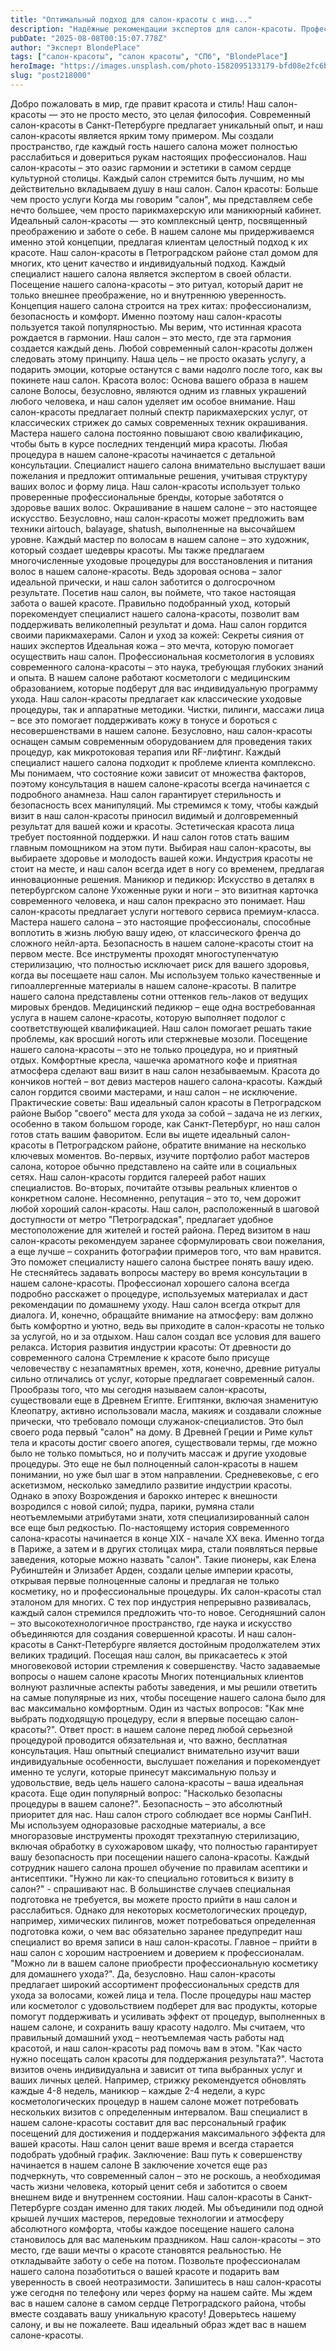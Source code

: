 ```yaml
---
title: "Оптимальный подход для салон-красоты с инд..."
description: "Надёжные рекомендации экспертов для салон-красоты. Профессиональный разбор ключевых параметров. Воспользуйтесь профессиональными советами наших специалистов"
pubDate: "2025-08-08T00:15:07.778Z"
author: "Эксперт BlondePlace"
tags: ["салон-красоты", "салон красоты", "СПб", "BlondePlace"]
heroImage: "https://images.unsplash.com/photo-1582095133179-bfd08e2fc6b3?q=80&w=800&auto=format&fit=crop"
slug: "post218000"
---
```


Добро пожаловать в мир, где правит красота и стиль! Наш салон-красоты — это не просто место, это целая философия. Современный салон-красоты в Санкт-Петербурге предлагает уникальный опыт, и наш салон-красоты является ярким тому примером. Мы создали пространство, где каждый гость нашего салона может полностью расслабиться и довериться рукам настоящих профессионалов. Наш салон-красоты – это оазис гармонии и эстетики в самом сердце культурной столицы. Каждый салон стремится быть лучшим, но мы действительно вкладываем душу в наш салон. Салон красоты: Больше чем просто услуги Когда мы говорим "салон", мы представляем себе нечто большее, чем просто парикмахерскую или маникюрный кабинет. Идеальный салон-красоты — это комплексный центр, посвященный преображению и заботе о себе. В нашем салоне мы придерживаемся именно этой концепции, предлагая клиентам целостный подход к их красоте. Наш салон-красоты в Петроградском районе стал домом для многих, кто ценит качество и индивидуальный подход. Каждый специалист нашего салона является экспертом в своей области. Посещение нашего салона-красоты – это ритуал, который дарит не только внешнее преображение, но и внутреннюю уверенность. Концепция нашего салона строится на трех китах: профессионализм, безопасность и комфорт. Именно поэтому наш салон-красоты пользуется такой популярностью. Мы верим, что истинная красота рождается в гармонии. Наш салон – это место, где эта гармония создается каждый день. Любой современный салон-красоты должен следовать этому принципу. Наша цель – не просто оказать услугу, а подарить эмоции, которые останутся с вами надолго после того, как вы покинете наш салон. Красота волос: Основа вашего образа в нашем салоне Волосы, безусловно, являются одним из главных украшений любого человека, и наш салон уделяет им особое внимание. Наш салон-красоты предлагает полный спектр парикмахерских услуг, от классических стрижек до самых современных техник окрашивания. Мастера нашего салона постоянно повышают свою квалификацию, чтобы быть в курсе последних тенденций мира красоты. Любая процедура в нашем салоне-красоты начинается с детальной консультации. Специалист нашего салона внимательно выслушает ваши пожелания и предложит оптимальные решения, учитывая структуру ваших волос и форму лица. Наш салон-красоты использует только проверенные профессиональные бренды, которые заботятся о здоровье ваших волос. Окрашивание в нашем салоне – это настоящее искусство. Безусловно, наш салон-красоты может предложить вам техники airtouch, balayage, shatush, выполненные на высочайшем уровне. Каждый мастер по волосам в нашем салоне – это художник, который создает шедевры красоты. Мы также предлагаем многочисленные уходовые процедуры для восстановления и питания волос в нашем салоне-красоты. Ведь здоровая основа – залог идеальной прически, и наш салон заботится о долгосрочном результате. Посетив наш салон, вы поймете, что такое настоящая забота о вашей красоте. Правильно подобранный уход, который порекомендует специалист нашего салона-красоты, позволит вам поддерживать великолепный результат и дома. Наш салон гордится своими парикмахерами. Салон и уход за кожей: Секреты сияния от наших экспертов Идеальная кожа – это мечта, которую помогает осуществить наш салон. Профессиональная косметология в условиях современного салона-красоты – это наука, требующая глубоких знаний и опыта. В нашем салоне работают косметологи с медицинским образованием, которые подберут для вас индивидуальную программу ухода. Наш салон-красоты предлагает как классические уходовые процедуры, так и аппаратные методики. Чистки, пилинги, массажи лица – все это помогает поддерживать кожу в тонусе и бороться с несовершенствами в нашем салоне. Безусловно, наш салон-красоты оснащен самым современным оборудованием для проведения таких процедур, как микротоковая терапия или RF-лифтинг. Каждый специалист нашего салона подходит к проблеме клиента комплексно. Мы понимаем, что состояние кожи зависит от множества факторов, поэтому консультация в нашем салоне-красоты всегда начинается с подробного анамнеза. Наш салон гарантирует стерильность и безопасность всех манипуляций. Мы стремимся к тому, чтобы каждый визит в наш салон-красоты приносил видимый и долговременный результат для вашей кожи и красоты. Эстетическая красота лица требует постоянной поддержки. И наш салон готов стать вашим главным помощником на этом пути. Выбирая наш салон-красоты, вы выбираете здоровье и молодость вашей кожи. Индустрия красоты не стоит на месте, и наш салон всегда идет в ногу со временем, предлагая инновационные решения. Маникюр и педикюр: Искусство в деталях в петербургском салоне Ухоженные руки и ноги – это визитная карточка современного человека, и наш салон прекрасно это понимает. Наш салон-красоты предлагает услуги ногтевого сервиса премиум-класса. Мастера нашего салона – это настоящие профессионалы, способные воплотить в жизнь любую вашу идею, от классического френча до сложного нейл-арта. Безопасность в нашем салоне-красоты стоит на первом месте. Все инструменты проходят многоступенчатую стерилизацию, что полностью исключает риск для вашего здоровья, когда вы посещаете наш салон. Мы используем только качественные и гипоаллергенные материалы в нашем салоне-красоты. В палитре нашего салона представлены сотни оттенков гель-лаков от ведущих мировых брендов. Медицинский педикюр – еще одна востребованная услуга в нашем салоне-красоты, которую выполняет подолог с соответствующей квалификацией. Наш салон помогает решать такие проблемы, как вросший ноготь или стержневые мозоли. Посещение нашего салона-красоты – это не только процедура, но и приятный отдых. Комфортные кресла, чашечка ароматного кофе и приятная атмосфера сделают ваш визит в наш салон незабываемым. Красота до кончиков ногтей – вот девиз мастеров нашего салона-красоты. Каждый салон гордится своими мастерами, и наш салон – не исключение. Практические советы: Ваш идеальный салон красоты в Петроградском районе Выбор "своего" места для ухода за собой – задача не из легких, особенно в таком большом городе, как Санкт-Петербург, но наш салон готов стать вашим фаворитом. Если вы ищете идеальный салон-красоты в Петроградском районе, обратите внимание на несколько ключевых моментов. Во-первых, изучите портфолио работ мастеров салона, которое обычно представлено на сайте или в социальных сетях. Наш салон-красоты гордится галереей работ наших специалистов. Во-вторых, почитайте отзывы реальных клиентов о конкретном салоне. Несомненно, репутация – это то, чем дорожит любой хороший салон-красоты. Наш салон, расположенный в шаговой доступности от метро "Петроградская", предлагает удобное местоположение для жителей и гостей района. Перед визитом в наш салон-красоты рекомендуем заранее сформулировать свои пожелания, а еще лучше – сохранить фотографии примеров того, что вам нравится. Это поможет специалисту нашего салона быстрее понять вашу идею. Не стесняйтесь задавать вопросы мастеру во время консультации в нашем салоне-красоты. Профессионал хорошего салона всегда подробно расскажет о процедуре, используемых материалах и даст рекомендации по домашнему уходу. Наш салон всегда открыт для диалога. И, конечно, обращайте внимание на атмосферу: вам должно быть комфортно и уютно, ведь вы приходите в салон-красоты не только за услугой, но и за отдыхом. Наш салон создал все условия для вашего релакса. История развития индустрии красоты: От древности до современного салона Стремление к красоте было присуще человечеству с незапамятных времен, хотя, конечно, древние ритуалы сильно отличались от услуг, которые предлагает современный салон. Прообразы того, что мы сегодня называем салон-красоты, существовали еще в Древнем Египте. Египтянки, включая знаменитую Клеопатру, активно использовали масла, макияж и создавали сложные прически, что требовало помощи служанок-специалистов. Это был своего рода первый "салон" на дому. В Древней Греции и Риме культ тела и красоты достиг своего апогея, существовали термы, где можно было не только помыться, но и получить массаж и другие уходовые процедуры. Это еще не был полноценный салон-красоты в нашем понимании, но уже был шаг в этом направлении. Средневековье, с его аскетизмом, несколько замедлило развитие индустрии красоты. Однако в эпоху Возрождения и барокко интерес к внешности возродился с новой силой; пудра, парики, румяна стали неотъемлемыми атрибутами знати, хотя специализированный салон все еще был редкостью. По-настоящему история современного салона-красоты начинается в конце XIX - начале XX века. Именно тогда в Париже, а затем и в других столицах мира, стали появляться первые заведения, которые можно назвать "салон". Такие пионеры, как Елена Рубинштейн и Элизабет Арден, создали целые империи красоты, открывая первые полноценные салоны и предлагая не только косметику, но и профессиональные процедуры. Их салон-красоты стал эталоном для многих. С тех пор индустрия непрерывно развивалась, каждый салон стремился предложить что-то новое. Сегодняшний салон – это высокотехнологичное пространство, где наука и искусство объединяются для создания совершенной красоты. И наш салон-красоты в Санкт-Петербурге является достойным продолжателем этих великих традиций. Посещая наш салон, вы прикасаетесь к этой многовековой истории стремления к совершенству. Часто задаваемые вопросы о нашем салоне красоты Многих потенциальных клиентов волнуют различные аспекты работы заведения, и мы решили ответить на самые популярные из них, чтобы посещение нашего салона было для вас максимально комфортным. Один из частых вопросов: "Как мне выбрать подходящую процедуру, если я впервые посещаю салон-красоты?". Ответ прост: в нашем салоне перед любой серьезной процедурой проводится обязательная и, что важно, бесплатная консультация. Наш опытный специалист внимательно изучит ваши индивидуальные особенности, выслушает пожелания и порекомендует именно те услуги, которые принесут максимальную пользу и удовольствие, ведь цель нашего салона-красоты – ваша идеальная красота. Еще один популярный вопрос: "Насколько безопасны процедуры в вашем салоне?". Безопасность – это абсолютный приоритет для нас. Наш салон строго соблюдает все нормы СанПиН. Мы используем одноразовые расходные материалы, а все многоразовые инструменты проходят трехэтапную стерилизацию, включая обработку в сухожаровом шкафу, что полностью гарантирует вашу безопасность при посещении нашего салона-красоты. Каждый сотрудник нашего салона прошел обучение по правилам асептики и антисептики. "Нужно ли как-то специально готовиться к визиту в салон?" - спрашивают нас. В большинстве случаев специальная подготовка не требуется, вы можете просто прийти в наш салон и расслабиться. Однако для некоторых косметологических процедур, например, химических пилингов, может потребоваться определенная подготовка кожи, о чем вас обязательно заранее предупредит наш специалист во время записи в наш салон-красоты. Главное – прийти в наш салон с хорошим настроением и доверием к профессионалам. "Можно ли в вашем салоне приобрести профессиональную косметику для домашнего ухода?". Да, безусловно. Наш салон-красоты предлагает широкий ассортимент профессиональных средств для ухода за волосами, кожей лица и тела. После процедуры наш мастер или косметолог с удовольствием подберет для вас продукты, которые помогут поддерживать и усиливать эффект от процедур, выполненных в нашем салоне, и сохранить вашу красоту надолго. Мы считаем, что правильный домашний уход – неотъемлемая часть работы над красотой, и наш салон-красоты рад помочь вам в этом. "Как часто нужно посещать салон красоты для поддержания результата?". Частота визитов очень индивидуальна и зависит от типа выбранных услуг и ваших личных целей. Например, стрижку рекомендуется обновлять каждые 4-8 недель, маникюр – каждые 2-4 недели, а курс косметологических процедур в нашем салоне может потребовать нескольких визитов с определенным интервалом. Ваш специалист в нашем салоне-красоты составит для вас персональный график посещений для достижения и поддержания максимального эффекта для вашей красоты. Наш салон ценит ваше время и всегда старается подобрать удобный график. Заключение: Ваш путь к совершенству начинается в нашем салоне В заключение хочется еще раз подчеркнуть, что современный салон – это не роскошь, а необходимая часть жизни человека, который ценит себя и заботится о своем внешнем виде и внутреннем состоянии. Наш салон-красоты в Санкт-Петербурге создан именно для таких людей. Мы объединили под одной крышей лучших мастеров, передовые технологии и атмосферу абсолютного комфорта, чтобы каждое посещение нашего салона становилось для вас маленьким праздником. Наш салон-красоты – это место, где ваши мечты о красоте становятся реальностью. Не откладывайте заботу о себе на потом. Позвольте профессионалам нашего салона позаботиться о вашей красоте и подарить вам уверенность в своей неотразимости. Запишитесь в наш салон-красоты уже сегодня по телефону или через форму на нашем сайте. Мы ждем вас в нашем салоне в самом сердце Петроградского района, чтобы вместе создавать вашу уникальную красоту! Доверьтесь нашему салону, и вы не пожалеете. Ваш идеальный образ ждет вас в нашем салоне-красоты.